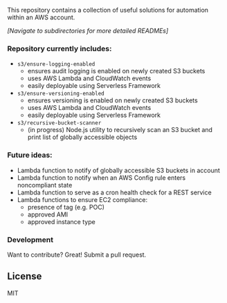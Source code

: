 This repository contains a collection of useful solutions for automation within an AWS account.

*[Navigate to subdirectories for more detailed READMEs]*

### Repository currently includes:

  - `s3/ensure-logging-enabled`
    - ensures audit logging is enabled on newly created S3 buckets
    - uses AWS Lambda and CloudWatch events
    - easily deployable using Serverless Framework
  - `s3/ensure-versioning-enabled`
    - ensures versioning is enabled on newly created S3 buckets
    - uses AWS Lambda and CloudWatch events
    - easily deployable using Serverless Framework
  - `s3/recursive-bucket-scanner`
    - (in progress) Node.js utility to recursively scan an S3 bucket and print list of globally accessible objects

### Future ideas:

   - Lambda function to notify of globally accessible S3 buckets in account
   - Lambda function to notify when an AWS Config rule enters noncompliant state
   - Lambda function to serve as a cron health check for a REST service
   - Lambda functions to ensure EC2 compliance:
     - presence of tag (e.g. POC)
     - approved AMI
     - approved instance type

### Development

Want to contribute? Great!  Submit a pull request.

License
----

MIT
